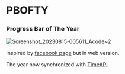 # PBOFTY
### Progress Bar of The Year
![Screenshot_20230815-005611_Acode~2](https://github.com/MininxD/PBOFTY/assets/70429604/33b69720-14e0-49d3-bef8-5b5c0760fd4c)
<br>

inspired by [facebook page](https://www.facebook.com/progressofyear) but in web version.

The year now synchronized with [TimeAPI](https://github.com/mininxd/timeAPI)
